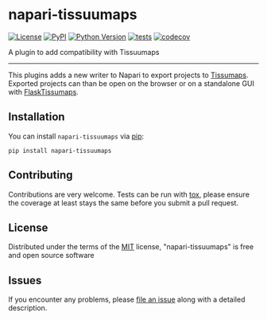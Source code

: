 # napari-tissuumaps

[![License](https://img.shields.io/pypi/l/napari-tissuumaps.svg?color=green)](https://github.com/npielawski/napari-tissuumaps/raw/master/LICENSE)
[![PyPI](https://img.shields.io/pypi/v/napari-tissuumaps.svg?color=green)](https://pypi.org/project/napari-tissuumaps)
[![Python Version](https://img.shields.io/pypi/pyversions/napari-tissuumaps.svg?color=green)](https://python.org)
[![tests](https://github.com/wahlby-lab/napari-tissuumaps/workflows/tests/badge.svg)](https://github.com/npielawski/napari-tissuumaps/actions)
[![codecov](https://codecov.io/gh/wahlby-lab/napari-tissuumaps/branch/master/graph/badge.svg)](https://codecov.io/gh/npielawski/napari-tissuumaps)

A plugin to add compatibility with Tissuumaps

----------------------------------

This plugins adds a new writer to Napari to export projects to [Tissumaps](https://tissuumaps.research.it.uu.se/).
Exported projects can than be open on the browser or on a standalone GUI with [FlaskTissumaps](https://github.com/wahlby-lab/FlaskTissUUmaps).

<!--
Don't miss the full getting started guide to set up your new package:
https://github.com/napari/cookiecutter-napari-plugin#getting-started

and review the napari docs for plugin developers:
https://napari.org/docs/plugins/index.html
-->

## Installation

You can install `napari-tissuumaps` via [pip]:

    pip install napari-tissuumaps

## Contributing

Contributions are very welcome. Tests can be run with [tox], please ensure
the coverage at least stays the same before you submit a pull request.

## License

Distributed under the terms of the [MIT] license,
"napari-tissuumaps" is free and open source software

## Issues

If you encounter any problems, please [file an issue] along with a detailed description.

[napari]: https://github.com/napari/napari
[Cookiecutter]: https://github.com/audreyr/cookiecutter
[@napari]: https://github.com/napari
[MIT]: http://opensource.org/licenses/MIT
[BSD-3]: http://opensource.org/licenses/BSD-3-Clause
[GNU GPL v3.0]: http://www.gnu.org/licenses/gpl-3.0.txt
[GNU LGPL v3.0]: http://www.gnu.org/licenses/lgpl-3.0.txt
[Apache Software License 2.0]: http://www.apache.org/licenses/LICENSE-2.0
[Mozilla Public License 2.0]: https://www.mozilla.org/media/MPL/2.0/index.txt
[cookiecutter-napari-plugin]: https://github.com/napari/cookiecutter-napari-plugin

[file an issue]: https://github.com/npielawski/napari-tissuumaps/issues

[napari]: https://github.com/napari/napari
[tox]: https://tox.readthedocs.io/en/latest/
[pip]: https://pypi.org/project/pip/
[PyPI]: https://pypi.org/
